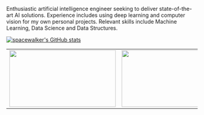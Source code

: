 Enthusiastic artificial intelligence engineer seeking to deliver state-of-the-art AI solutions. Experience includes using deep learning and computer vision for my own personal projects. Relevant skills include Machine Learning, Data Science and Data Structures.

[![spacewalker's GitHub stats](https://github-readme-stats.vercel.app/api?username=spacewalk01&show_icons=true&hide=prs,issues,commits&hide_title=true&hide_border=true)](https://github.com/anuraghazra/github-readme-stats)
 
<table style="margin-left:auto; margin-right:auto; ">
  <tr>
    <td><img src="https://raw.githubusercontent.com/spacewalk01/tensorrt-openpose/main/results/test1.gif" height=150px width=280px></td>
    <td><img src="https://user-images.githubusercontent.com/6389915/157934299-5606f414-9814-4eb8-a128-f916a617f0bc.gif" height=150px width=280px></td>
    <td><img src="https://user-images.githubusercontent.com/6389915/157935052-8d2e4aeb-d207-4646-9763-c779ab044118.gif" height=150px width=280px></td>

  </tr>
  <tr>
  </tr>
</table>

